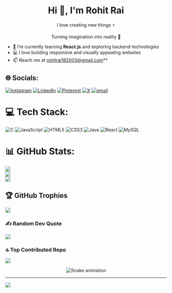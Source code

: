 <h1 align="center">Hi 👋, I'm Rohit Rai</h1>
<p align="center">I love creating new things ⚡</p>
<p align="center">Turning imagination into reality 🚀</p>

- 🌱 I’m currently learning **React.js** and exploring backend technologies
- 💻 I love building responsive and visually appealing websites
- 📫 Reach me at rohitrai182003@gmail.com**


## 🌐 Socials:
[![Instagram](https://img.shields.io/badge/Instagram-%23E4405F.svg?logo=Instagram&logoColor=white)](https://instagram.com/rohit._raii18) [![LinkedIn](https://img.shields.io/badge/LinkedIn-%230077B5.svg?logo=linkedin&logoColor=white)](https://linkedin.com/in/https://linkedin.com/in/rohit-rai-2b5b27237) [![Pinterest](https://img.shields.io/badge/Pinterest-%23E60023.svg?logo=Pinterest&logoColor=white)](https://pinterest.com/rohitrai18122003) [![X](https://img.shields.io/badge/X-black.svg?logo=X&logoColor=white)](https://x.com/@RohitRa42023411) [![email](https://img.shields.io/badge/Email-D14836?logo=gmail&logoColor=white)](mailto:rohitrai182003@gmail.com) 

# 💻 Tech Stack:
![C](https://img.shields.io/badge/c-%2300599C.svg?style=for-the-badge&logo=c&logoColor=white) ![JavaScript](https://img.shields.io/badge/javascript-%23323330.svg?style=for-the-badge&logo=javascript&logoColor=%23F7DF1E) ![HTML5](https://img.shields.io/badge/html5-%23E34F26.svg?style=for-the-badge&logo=html5&logoColor=white) ![CSS3](https://img.shields.io/badge/css3-%231572B6.svg?style=for-the-badge&logo=css3&logoColor=white) ![Java](https://img.shields.io/badge/java-%23ED8B00.svg?style=for-the-badge&logo=openjdk&logoColor=white) ![React](https://img.shields.io/badge/react-%2320232a.svg?style=for-the-badge&logo=react&logoColor=%2361DAFB) ![MySQL](https://img.shields.io/badge/mysql-4479A1.svg?style=for-the-badge&logo=mysql&logoColor=white)
# 📊 GitHub Stats:
![](https://github-readme-stats.vercel.app/api?username=RohitRai18&theme=dark&hide_border=false&include_all_commits=false&count_private=false)<br/>
![](https://nirzak-streak-stats.vercel.app/?user=RohitRai18&theme=dark&hide_border=false)<br/>
![](https://github-readme-stats.vercel.app/api/top-langs/?username=RohitRai18&theme=dark&hide_border=false&include_all_commits=false&count_private=false&layout=compact)

## 🏆 GitHub Trophies
![](https://github-profile-trophy.vercel.app/?username=RohitRai18&theme=radical&no-frame=false&no-bg=true&margin-w=4)

### ✍️ Random Dev Quote
![](https://quotes-github-readme.vercel.app/api?type=horizontal&theme=radical)

### 🔝 Top Contributed Repo
![](https://github-contributor-stats.vercel.app/api?username=RohitRai18&limit=5&theme=dark&combine_all_yearly_contributions=true)

 <!-- Snake Game Repo View -->

<div align="center">
  <img src="https://profile-readme-generator.com/assets/snake.svg" alt="Snake animation" />
</div>

---
[![](https://visitcount.itsvg.in/api?id=RohitRai18&icon=0&color=0)](https://visitcount.itsvg.in)

<!-- Proudly created with GPRM ( https://gprm.itsvg.in ) -->
